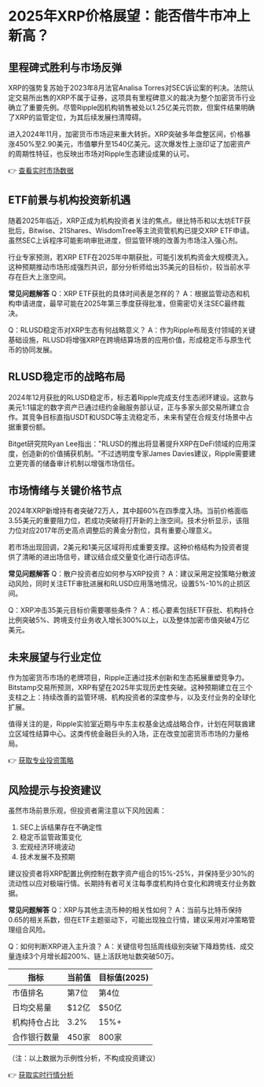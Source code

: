 # 2025年XRP价格展望：能否借牛市冲上新高？

## 里程碑式胜利与市场反弹
XRP的强势复苏始于2023年8月法官Analisa Torres对SEC诉讼案的判决。法院认定交易所出售的XRP不属于证券，这项具有里程碑意义的裁决为整个加密货币行业确立了重要先例。尽管Ripple因机构销售被处以1.25亿美元罚款，但案件结果明确了XRP的监管定位，为其后续发展扫清障碍。

进入2024年11月，加密货币市场迎来重大转折。XRP突破多年盘整区间，价格暴涨450%至2.90美元，市值攀升至1540亿美元。这次爆发性上涨印证了加密资产的周期性特征，也反映出市场对Ripple生态建设成果的认可。

👉 [查看实时市场数据](https://bit.ly/okx_welcome)

## ETF前景与机构投资新机遇
随着2025年临近，XRP正成为机构投资者关注的焦点。继比特币和以太坊ETF获批后，Bitwise、21Shares、WisdomTree等主流资管机构已提交XRP ETF申请。虽然SEC上诉程序可能影响审批进度，但监管环境的改善为市场注入强心剂。

行业专家预测，若XRP ETF在2025年中期获批，可能引发机构资金大规模流入。这种预期推动市场形成强烈共识，部分分析师给出35美元的目标价，较当前水平存在巨大上涨空间。

**常见问题解答**
Q：XRP ETF获批的具体时间表是怎样的？
A：根据监管动态和机构申请进度，最早可能在2025年第三季度获得批准，但需密切关注SEC最终裁决。

Q：RLUSD稳定币对XRP生态有何战略意义？
A：作为Ripple布局支付领域的关键基础设施，RLUSD将增强XRP在跨境结算场景的应用价值，形成稳定币与原生代币的协同发展。

## RLUSD稳定币的战略布局
2024年12月获批的RLUSD稳定币，标志着Ripple完成支付生态闭环建设。这款与美元1:1锚定的数字资产已通过纽约金融服务部认证，正与多家头部交易所建立合作。其竞争目标直指USDT和USDC等主流稳定币，未来有望在合规支付场景中占据重要份额。

Bitget研究院Ryan Lee指出："RLUSD的推出将显著提升XRP在DeFi领域的应用深度，创造新的价值捕获机制。"不过透明度专家James Davies建议，Ripple需要建立更完善的储备审计机制以增强市场信任。

## 市场情绪与关键价格节点
2024年XRP新增持有者突破72万人，其中超60%在四季度入场。当前价格面临3.55美元的重要阻力位，若成功突破将打开新的上涨空间。技术分析显示，该阻力位对应2017年历史高点调整后的黄金分割位，具有重要心理意义。

若市场出现回调，2美元和1美元区域将形成重要支撑。这种价格结构为投资者提供了清晰的进出场信号，建议结合成交量变化进行动态评估。

**常见问题解答**
Q：散户投资者应如何参与XRP投资？
A：建议采用定投策略分散波动风险，同时关注ETF审批进展和RLUSD应用落地情况，设置5%-10%的止损区间。

Q：XRP冲击35美元目标价需要哪些条件？
A：核心要素包括ETF获批、机构持仓比例突破5%、跨境支付业务收入增长300%以上，以及整体加密市值突破4万亿美元。

## 未来展望与行业定位
作为加密货币市场的老牌项目，Ripple正通过技术创新和生态拓展重塑竞争力。Bitstamp交易所预测，XRP有望在2025年实现历史性突破。这种预期建立在三个支柱之上：持续改善的监管环境、机构投资者的深度参与，以及支付业务的全球化扩展。

值得关注的是，Ripple实验室近期与中东主权基金达成战略合作，计划在阿联酋建立区域性结算中心。这类传统金融巨头的入场，正在改变加密货币市场的力量格局。

👉 [获取专业投资策略](https://bit.ly/okx_welcome)

## 风险提示与投资建议
虽然市场前景乐观，但投资者需注意以下风险因素：
1. SEC上诉结果存在不确定性
2. 稳定币监管政策变化
3. 宏观经济环境波动
4. 技术发展不及预期

建议投资者将XRP配置比例控制在数字资产组合的15%-25%，并保持至少30%的流动性以应对极端行情。长期持有者可关注每季度机构持仓变化和跨境支付业务数据。

**常见问题解答**
Q：XRP与其他主流币种的相关性如何？
A：当前与比特币保持0.65的相关系数，但在ETF主题驱动下，可能出现独立行情，建议采用对冲策略管理组合风险。

Q：如何判断XRP进入主升浪？
A：关键信号包括周线级别突破下降趋势线、成交量连续3个月增长超200%、链上活跃地址数突破50万。

| 指标        | 当前值   | 目标值(2025) |
|-------------|----------|--------------|
| 市值排名    | 第7位    | 第4位        |
| 日均交易量  | $12亿    | $50亿        |
| 机构持仓占比| 3.2%     | 15%+         |
| 合作银行数量| 450家    | 800家        |

（注：以上数据为示例性分析，不构成投资建议）

👉 [获取实时行情分析](https://bit.ly/okx_welcome)
